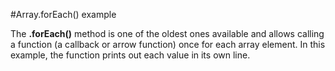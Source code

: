 #Array.forEach() example

The **.forEach()** method is one of the oldest ones available and allows calling a function (a callback or arrow function) once for each array element. In this example, the function prints out each value in its own line.
